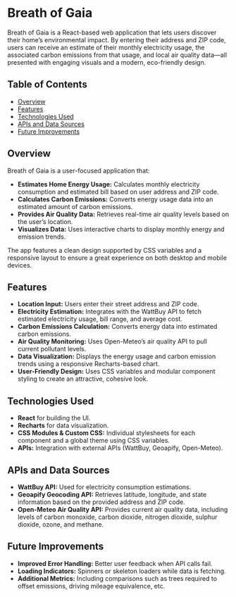 # Breath of Gaia

Breath of Gaia is a React-based web application that lets users discover their home’s environmental impact. By entering their address and ZIP code, users can receive an estimate of their monthly electricity usage, the associated carbon emissions from that usage, and local air quality data—all presented with engaging visuals and a modern, eco-friendly design.

## Table of Contents

- [Overview](#overview)
- [Features](#features)
- [Technologies Used](#technologies-used)
- [APIs and Data Sources](#apis-and-data-sources)
- [Future Improvements](#future-improvements)

## Overview

Breath of Gaia is a user-focused application that:

- **Estimates Home Energy Usage:** Calculates monthly electricity consumption and estimated bill based on user address and ZIP code.
- **Calculates Carbon Emissions:** Converts energy usage data into an estimated amount of carbon emissions.
- **Provides Air Quality Data:** Retrieves real-time air quality levels based on the user’s location.
- **Visualizes Data:** Uses interactive charts to display monthly energy and emission trends.

The app features a clean design supported by CSS variables and a responsive layout to ensure a great experience on both desktop and mobile devices.

## Features

- **Location Input:** Users enter their street address and ZIP code.
- **Electricity Estimation:** Integrates with the WattBuy API to fetch estimated electricity usage, bill range, and average cost.
- **Carbon Emissions Calculation:** Converts energy data into estimated carbon emissions.
- **Air Quality Monitoring:** Uses Open-Meteo’s air quality API to pull current pollutant levels.
- **Data Visualization:** Displays the energy usage and carbon emission trends using a responsive Recharts-based chart.
- **User-Friendly Design:** Uses CSS variables and modular component styling to create an attractive, cohesive look.

## Technologies Used

- **React** for building the UI.
- **Recharts** for data visualization.
- **CSS Modules & Custom CSS:** Individual stylesheets for each component and a global theme using CSS variables.
- **APIs:** Integration with external APIs (WattBuy, Geoapify, Open-Meteo).

## APIs and Data Sources

- **WattBuy API:** Used for electricity consumption estimations.
- **Geoapify Geocoding API:** Retrieves latitude, longitude, and state information based on the provided address and ZIP code.
- **Open-Meteo Air Quality API:** Provides current air quality data, including levels of carbon monoxide, carbon dioxide, nitrogen dioxide, sulphur dioxide, ozone, and methane.

## Future Improvements

- **Improved Error Handling:** Better user feedback when API calls fail.
- **Loading Indicators:** Spinners or skeleton loaders while data is fetching.
- **Additional Metrics:** Including comparisons such as trees required to offset emissions, driving mileage equivalence, etc.
